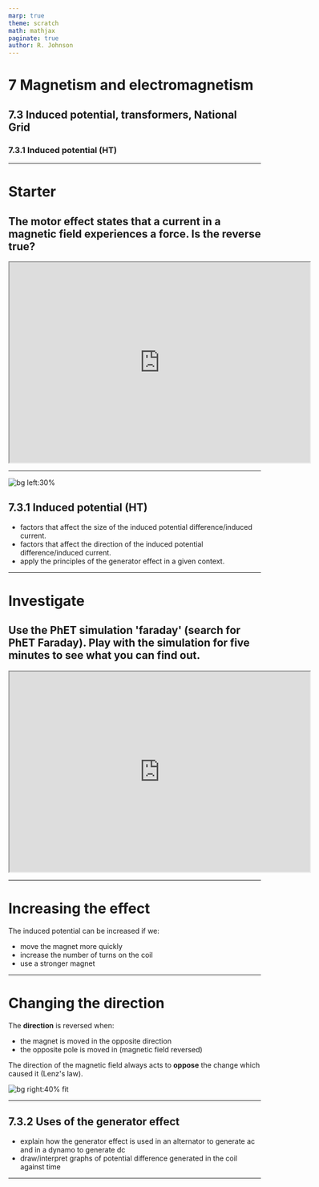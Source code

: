 ```yaml
---
marp: true
theme: scratch
math: mathjax
paginate: true
author: R. Johnson
---
```


# 7 Magnetism and electromagnetism

## 7.3 Induced potential, transformers, National Grid

### 7.3.1 Induced potential (HT)

---

<!-- _class: phet -->

# Starter

## The **motor effect** states that a current in a magnetic field experiences a **force**. Is the reverse true?

<iframe src="https://phet.colorado.edu/sims/html/faradays-law/latest/faradays-law_en.html"
        width="600"
        height="400"
        allowfullscreen>
</iframe>

---

![bg left:30%](https://s0.geograph.org.uk/geophotos/06/40/21/6402150_32f9b430.jpg)

## 7.3.1 Induced potential (HT)

- factors that affect the size of the induced potential difference/induced current.
- factors that affect the direction of the induced potential difference/induced current.
- apply the principles of the generator effect in a given context.

---

<!-- _class: phet -->

# Investigate

## Use the PhET simulation 'faraday' (search for PhET Faraday). Play with the simulation for five minutes to see what you can find out.

<iframe src="https://phet.colorado.edu/sims/html/faradays-law/latest/faradays-law_en.html"
        width="600"
        height="400"
        allowfullscreen>
</iframe>

---

# Increasing the effect

The induced potential can be increased if we:

- move the magnet more quickly
- increase the number of turns on the coil
- use a stronger magnet

---

# Changing the direction

The **direction** is reversed when:

- the magnet is moved in the opposite direction
- the opposite pole is moved in (magnetic field reversed)

The direction of the magnetic field always acts to **oppose** the change which caused it (Lenz's law).

![bg right:40% fit](https://4.bp.blogspot.com/-ZpxowOzRhyc/XEyJdkOMC4I/AAAAAAAAANg/JeW_oaaqwGUq-dr_u4mVH-I9Fs_3gZ4mwCLcBGAs/s1600/induc2.gif)

---

## 7.3.2 Uses of the generator effect

- explain how the generator effect is used in an alternator to generate ac and in a dynamo to generate dc
- draw/interpret graphs of potential difference generated in the coil against time

---
